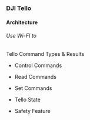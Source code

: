### DJI Tello 

#### Architecture
###### Use Wi-FI to 


Tello Command Types & Results 

- Control Commands
- Read Commands
- Set Commands

- Tello State
- Safety Feature